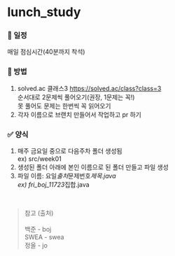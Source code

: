 # lunch_study

### 📌 일정

매일 점심시간(40분까지 착석)

### 🔗 방법

1. solved.ac 클래스3 https://solved.ac/class?class=3 <br>
   순서대로 2문제씩 풀어오기(권장, 1문제는 꼭!) <br>
   못 풀어도 문제는 한번씩 꼭 읽어오기 <br>
2. 각자 이름으로 브랜치 만들어서 작업하고 pr 하기 <br>

### ✅ 양식

1. 매주 금요일 중으로 다음주차 폴더 생성됨 <br>
   ex) src/week01
2. 생성된 폴더 아래에 본인 이름으로 된 폴더 만들고 파일 생성
3. 파일 이름: 요일*출처*문제번호*제목.java <br>
   ex) fri_boj_11723*집합.java

<br>

> 참고 (출처) <br><br>
> 백준 - boj <br>
> SWEA - swea <br>
> 정올 - jo

